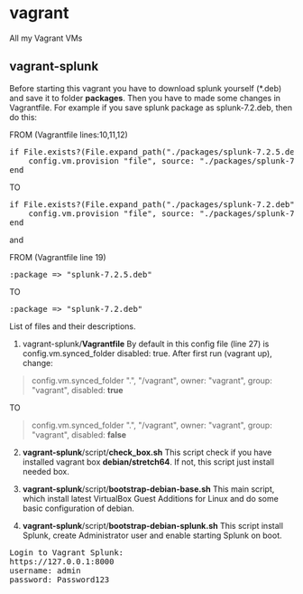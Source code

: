 # vagrant
All my Vagrant VMs

## vagrant-splunk
Before starting this vagrant you have to download splunk yourself (*.deb) and save it to folder **packages**. Then you have to made some changes in Vagrantfile. For example if you save splunk package as splunk-7.2.deb, then do this:

FROM (Vagrantfile lines:10,11,12)
<pre>
if File.exists?(File.expand_path("./packages/splunk-7.2.5.deb"))
    config.vm.provision "file", source: "./packages/splunk-7.2.5.deb", destination: "/tmp/splunk-7.2.5.deb"
end
</pre>
TO
<pre>
if File.exists?(File.expand_path("./packages/splunk-7.2.deb"))
    config.vm.provision "file", source: "./packages/splunk-7.2.deb", destination: "/tmp/splunk-7.2.deb"
end
</pre>

and

FROM (Vagrantfile line 19)
<pre>
:package => "splunk-7.2.5.deb"
</pre>
TO
<pre>
:package => "splunk-7.2.deb"
</pre>

List of files and their descriptions.
1. vagrant-splunk/**Vagrantfile**
By default in this config file (line 27) is config.vm.synced_folder disabled: true. After first run (vagrant up), change:
> config.vm.synced_folder ".", "/vagrant", owner: "vagrant", group: "vagrant", disabled: **true**

TO

> config.vm.synced_folder ".", "/vagrant", owner: "vagrant", group: "vagrant", disabled: **false**

2. **vagrant-splunk**/script/**check_box.sh**
This script check if you have installed vagrant box **debian/stretch64**. If not, this script just install needed box.

3. **vagrant-splunk**/script/**bootstrap-debian-base.sh**
This main script, which install latest VirtualBox Guest Additions for Linux and do some basic configuration of debian.

4. **vagrant-splunk**/script/**bootstrap-debian-splunk.sh**
This script install Splunk, create Administrator user and enable starting Splunk on boot.

<pre>
Login to Vagrant Splunk:
https://127.0.0.1:8000
username: admin
password: Password123
</pre>
